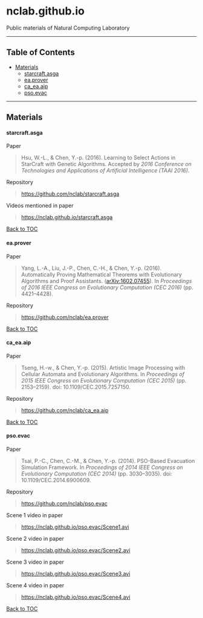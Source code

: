 nclab.github.io
===============

Public materials of Natural Computing Laboratory

----------

Table of Contents
-----------------

- [Materials](#materials)
    - [starcraft.asga](#starcraft.asga)
    - [ea.prover](#ea.prover)
    - [ca_ea.aip](#ca_ea.aip)
    - [pso.evac](#psoevac)

----------

Materials
---------

#### starcraft.asga

Paper
> Hsu, W.-L., & Chen, Y.-p. (2016). Learning to Select Actions in StarCraft with Genetic Algorithms. Accepted by <i>2016 Conference on Technologies and Applications of Artificial Intelligence (TAAI 2016)</i>.

Repository
> https://github.com/nclab/starcraft.asga

Videos mentioned in paper
> https://nclab.github.io/starcraft.asga

[Back to TOC](#table-of-contents)

#### ea.prover

Paper
> Yang, L.-A., Liu, J.-P., Chen, C.-H., & Chen, Y.-p. (2016). Automatically Proving Mathematical Theorems with Evolutionary Algorithms and Proof Assistants. ([arXiv:1602.07455](http://arxiv.org/abs/1602.07455)). In <i>Proceedings of 2016 IEEE Congress on Evolutionary Computation (CEC 2016)</i> (pp. 4421–4428).

Repository
> https://github.com/nclab/ea.prover

[Back to TOC](#table-of-contents)

#### ca_ea.aip

Paper
> Tseng, H.-w., & Chen, Y.-p. (2015). Artistic Image Processing with Cellular Automata and Evolutionary Algorithms. In <i>Proceedings of 2015 IEEE Congress on Evolutionary Computation (CEC 2015)</i> (pp. 2153–2159). doi: 10.1109/CEC.2015.7257150.

Repository
> https://github.com/nclab/ca_ea.aip

[Back to TOC](#table-of-contents)

#### pso.evac

Paper
> Tsai, P.-C., Chen, C.-M., & Chen, Y.-p. (2014). PSO-Based Evacuation Simulation Framework. In <i>Proceedings of 2014 IEEE Congress on Evolutionary Computation (CEC 2014)</i> (pp. 3030–3035). doi: 10.1109/CEC.2014.6900609.

Repository
> https://github.com/nclab/pso.evac

Scene 1 video in paper
> https://nclab.github.io/pso.evac/Scene1.avi

Scene 2 video in paper
> https://nclab.github.io/pso.evac/Scene2.avi

Scene 3 video in paper
> https://nclab.github.io/pso.evac/Scene3.avi

Scene 4 video in paper
> https://nclab.github.io/pso.evac/Scene4.avi

[Back to TOC](#table-of-contents)
